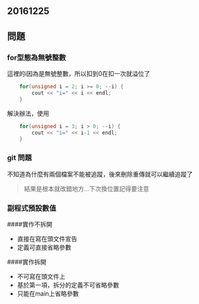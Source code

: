## 20161225
## 問題
### for型態為無號整數
這裡的i因為是無號整數，所以扣到0在扣一次就溢位了

```cpp
    for(unsigned i = 2; i >= 0; --i) {
        cout << "i=" << i << endl;
    }
```

解決辦法，使用

```cpp
    for(unsigned i = 3; i > 0; --i) {
        cout << "i=" << i-1 << endl;
    }
```

### git 問題
不知道為什麼有兩個檔案不能被追蹤，後來刪除重傳就可以繼續追蹤了
> 結果是根本就改錯地方...下次換位置記得要注意

### 副程式預設數值
####實作不拆開
- 直接在寫在頭文件宣告
- 定義可直接省略參數

####實作拆開
- 不可寫在頭文件上
- 基於第一項，拆分的定義不可省略參數
- 只能在main上省略參數

